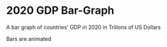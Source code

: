 # 2020 GDP Bar-Graph
A bar graph of countries' GDP in 2020 in Trillons of US Dollars

Bars are animated
